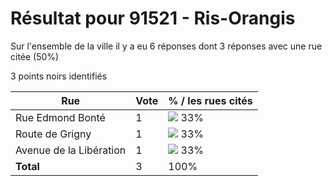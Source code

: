 # Résultat pour 91521 - Ris-Orangis

Sur l'ensemble de la ville il y a eu 6 réponses dont 3 réponses avec une rue citée (50%)

3 points noirs identifiés

| Rue | Vote | % / les rues cités|
|-----|------|-------------------|
| Rue Edmond Bonté | 1 | <img src="../../img/bar_33.gif" />&nbsp;33%|
| Route de Grigny | 1 | <img src="../../img/bar_33.gif" />&nbsp;33%|
| Avenue de la Libération | 1 | <img src="../../img/bar_33.gif" />&nbsp;33%|
| **Total** | 3 | 100%|
